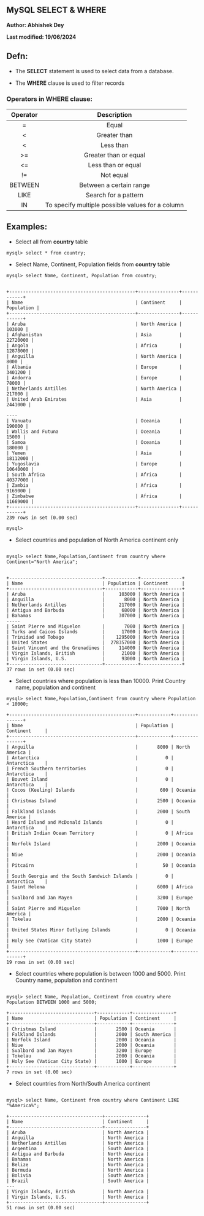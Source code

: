 ## MySQL SELECT & WHERE


**Author: Abhishek Dey**

**Last modified: 19/06/2024**

## Defn:

* The **SELECT** statement is used to select data from a database.

* The **WHERE** clause is used to filter records

### Operators in WHERE clause:

| **Operator** |                  **Description**                 |
|:------------:|:------------------------------------------------:|
|       =      | Equal                                            |
|       <      | Greater than                                     |
|     &lt;     | Less than                                        |
|     &gt;=    | Greater than or equal                            |
|     &lt;=    | Less than or equal                               |
|      !=      | Not equal                                        |
|    BETWEEN   | Between a certain range                          |
|     LIKE     | Search for a pattern                             |
|      IN      | To specify multiple possible values for a column |

## Examples:

* Select all from **country** table

```
mysql> select * from country;

```

* Select Name, Continent, Population fields from **country** table

```
mysql> select Name, Continent, Population from country;

```

```

+----------------------------------------------+---------------+------------+
| Name                                         | Continent     | Population |
+----------------------------------------------+---------------+------------+
| Aruba                                        | North America |     103000 |
| Afghanistan                                  | Asia          |   22720000 |
| Angola                                       | Africa        |   12878000 |
| Anguilla                                     | North America |       8000 |
| Albania                                      | Europe        |    3401200 |
| Andorra                                      | Europe        |      78000 |
| Netherlands Antilles                         | North America |     217000 |
| United Arab Emirates                         | Asia          |    2441000 |

----
| Vanuatu                                      | Oceania       |     190000 |
| Wallis and Futuna                            | Oceania       |      15000 |
| Samoa                                        | Oceania       |     180000 |
| Yemen                                        | Asia          |   18112000 |
| Yugoslavia                                   | Europe        |   10640000 |
| South Africa                                 | Africa        |   40377000 |
| Zambia                                       | Africa        |    9169000 |
| Zimbabwe                                     | Africa        |   11669000 |
+----------------------------------------------+---------------+------------+
239 rows in set (0.00 sec)

mysql> 

```

* Select countries and population of North America continent only

```

mysql> select Name,Population,Continent from country where Continent="North America";

```

```

+----------------------------------+------------+---------------+
| Name                             | Population | Continent     |
+----------------------------------+------------+---------------+
| Aruba                            |     103000 | North America |
| Anguilla                         |       8000 | North America |
| Netherlands Antilles             |     217000 | North America |
| Antigua and Barbuda              |      68000 | North America |
| Bahamas                          |     307000 | North America |
-----
| Saint Pierre and Miquelon        |       7000 | North America |
| Turks and Caicos Islands         |      17000 | North America |
| Trinidad and Tobago              |    1295000 | North America |
| United States                    |  278357000 | North America |
| Saint Vincent and the Grenadines |     114000 | North America |
| Virgin Islands, British          |      21000 | North America |
| Virgin Islands, U.S.             |      93000 | North America |
+----------------------------------+------------+---------------+
37 rows in set (0.00 sec)

```

* Select countries where population is less than 10000. Print Country name, population and continent

```
mysql> select Name,Population,Continent from country where Population < 10000;

```

```
+----------------------------------------------+------------+---------------+
| Name                                         | Population | Continent     |
+----------------------------------------------+------------+---------------+
| Anguilla                                     |       8000 | North America |
| Antarctica                                   |          0 | Antarctica    |
| French Southern territories                  |          0 | Antarctica    |
| Bouvet Island                                |          0 | Antarctica    |
| Cocos (Keeling) Islands                      |        600 | Oceania       |
| Christmas Island                             |       2500 | Oceania       |
| Falkland Islands                             |       2000 | South America |
| Heard Island and McDonald Islands            |          0 | Antarctica    |
| British Indian Ocean Territory               |          0 | Africa        |
| Norfolk Island                               |       2000 | Oceania       |
| Niue                                         |       2000 | Oceania       |
| Pitcairn                                     |         50 | Oceania       |
| South Georgia and the South Sandwich Islands |          0 | Antarctica    |
| Saint Helena                                 |       6000 | Africa        |
| Svalbard and Jan Mayen                       |       3200 | Europe        |
| Saint Pierre and Miquelon                    |       7000 | North America |
| Tokelau                                      |       2000 | Oceania       |
| United States Minor Outlying Islands         |          0 | Oceania       |
| Holy See (Vatican City State)                |       1000 | Europe        |
+----------------------------------------------+------------+---------------+
19 rows in set (0.00 sec)

```

* Select countries where population is between 1000 and 5000. Print Country name, population and continent

```

mysql> select Name, Population, Continent from country where Population BETWEEN 1000 and 5000;

```

```
+-------------------------------+------------+---------------+
| Name                          | Population | Continent     |
+-------------------------------+------------+---------------+
| Christmas Island              |       2500 | Oceania       |
| Falkland Islands              |       2000 | South America |
| Norfolk Island                |       2000 | Oceania       |
| Niue                          |       2000 | Oceania       |
| Svalbard and Jan Mayen        |       3200 | Europe        |
| Tokelau                       |       2000 | Oceania       |
| Holy See (Vatican City State) |       1000 | Europe        |
+-------------------------------+------------+---------------+
7 rows in set (0.00 sec)

```

* Select countries from North/South America continent 

```

mysql> select Name, Continent from country where Continent LIKE "%America%";

```

```
+----------------------------------+---------------+
| Name                             | Continent     |
+----------------------------------+---------------+
| Aruba                            | North America |
| Anguilla                         | North America |
| Netherlands Antilles             | North America |
| Argentina                        | South America |
| Antigua and Barbuda              | North America |
| Bahamas                          | North America |
| Belize                           | North America |
| Bermuda                          | North America |
| Bolivia                          | South America |
| Brazil                           | South America |
---
| Virgin Islands, British          | North America |
| Virgin Islands, U.S.             | North America |
+----------------------------------+---------------+
51 rows in set (0.00 sec)

```
